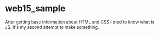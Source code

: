 # web15_sample
After getting base information about HTML and CSS i tried to know what is JS.
It's my second attempt to make something.
